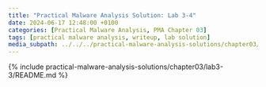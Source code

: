 ```yaml
---
title: "Practical Malware Analysis Solution: Lab 3-4"
date: 2024-06-17 12:48:00 +0100
categories: [Practical Malware Analysis, PMA Chapter 03]
tags: [practical malware analysis, writeup, lab solution]
media_subpath: ../../../practical-malware-analysis-solutions/chapter03/lab3-3
---
```


{% include practical-malware-analysis-solutions/chapter03/lab3-3/README.md %}
